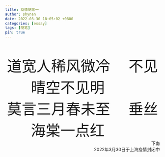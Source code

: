 ```yaml
---
title: 疫情随笔一
author: shynan
date: 2022-03-30 18:05:02 +0800
categories: [essay]
tags: [随笔]
pin: true
---
```

<br>
<br>
<div align="center"><font size=7 face="华文楷体">道宽人稀风微冷 &emsp;不见晴空不见明&emsp;&emsp;</font><br></div>
<div align="center"><font size=7 face="华文楷体">莫言三月春未至 &emsp;垂丝海棠一点红&emsp;&emsp;</font><br></div>

<div align="right">下南<br>
2022年3月30日于上海疫情封闭中</div>
